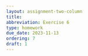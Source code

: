 ```yaml
---
layout: assignment-two-column
title: 
abbreviation: Exercise 6
type: homework
due_date: 2023-11-13
ordering: 7
draft: 1
---
```

